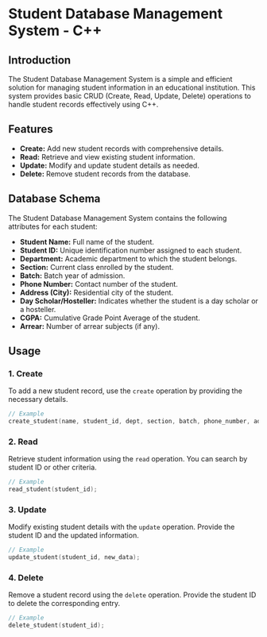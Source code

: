 # Student Database Management System - C++

## Introduction
The Student Database Management System is a simple and efficient solution for managing student information in an educational institution. This system provides basic CRUD (Create, Read, Update, Delete) operations to handle student records effectively using C++.

## Features
- **Create:** Add new student records with comprehensive details.
- **Read:** Retrieve and view existing student information.
- **Update:** Modify and update student details as needed.
- **Delete:** Remove student records from the database.

## Database Schema
The Student Database Management System contains the following attributes for each student:

- **Student Name:** Full name of the student.
- **Student ID:** Unique identification number assigned to each student.
- **Department:** Academic department to which the student belongs.
- **Section:** Current class enrolled by the student.
- **Batch:** Batch year of admission.
- **Phone Number:** Contact number of the student.
- **Address (City):** Residential city of the student.
- **Day Scholar/Hosteller:** Indicates whether the student is a day scholar or a hosteller.
- **CGPA:** Cumulative Grade Point Average of the student.
- **Arrear:** Number of arrear subjects (if any).

## Usage

### 1. Create
To add a new student record, use the `create` operation by providing the necessary details.

```cpp
// Example
create_student(name, student_id, dept, section, batch, phone_number, address, dayscholar, cgpa, arrear);
```

### 2. Read
Retrieve student information using the `read` operation. You can search by student ID or other criteria.

```cpp
// Example
read_student(student_id);
```

### 3. Update
Modify existing student details with the `update` operation. Provide the student ID and the updated information.

```cpp
// Example
update_student(student_id, new_data);
```

### 4. Delete
Remove a student record using the `delete` operation. Provide the student ID to delete the corresponding entry.

```cpp
// Example
delete_student(student_id);
```
